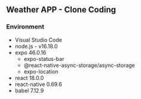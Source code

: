 ## Weather APP - Clone Coding

### Environment

- Visual Studio Code
- node.js - v16.18.0
- expo 46.0.16
  - expo-status-bar
  - @react-native-async-storage/async-storage
  - expo-location
- react 18.0.0
- react-native 0.69.6
- babel 7.12.9

